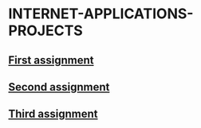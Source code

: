 # INTERNET-APPLICATIONS-PROJECTS

## [First assignment](https://github.com/undefinedName/INTERNET-APPLICATIONS-PROJECTS/tree/master/A1)
## [Second assignment](https://github.com/undefinedName/INTERNET-APPLICATIONS-PROJECTS/tree/master/A2)
## [Third assignment](https://github.com/undefinedName/INTERNET-APPLICATIONS-PROJECTS/tree/master/A3)
